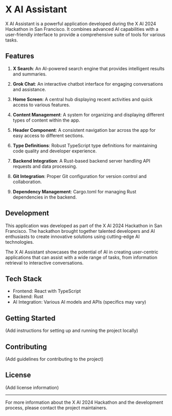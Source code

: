 # X AI Assistant

X AI Assistant is a powerful application developed during the X AI 2024 Hackathon in San Francisco. It combines advanced AI capabilities with a user-friendly interface to provide a comprehensive suite of tools for various tasks.

## Features

1. **X Search**: An AI-powered search engine that provides intelligent results and summaries.

2. **Grok Chat**: An interactive chatbot interface for engaging conversations and assistance.

3. **Home Screen**: A central hub displaying recent activities and quick access to various features.

4. **Content Management**: A system for organizing and displaying different types of content within the app.

5. **Header Component**: A consistent navigation bar across the app for easy access to different sections.

6. **Type Definitions**: Robust TypeScript type definitions for maintaining code quality and developer experience.

7. **Backend Integration**: A Rust-based backend server handling API requests and data processing.

8. **Git Integration**: Proper Git configuration for version control and collaboration.

9. **Dependency Management**: Cargo.toml for managing Rust dependencies in the backend.

## Development

This application was developed as part of the X AI 2024 Hackathon in San Francisco. The hackathon brought together talented developers and AI enthusiasts to create innovative solutions using cutting-edge AI technologies.

The X AI Assistant showcases the potential of AI in creating user-centric applications that can assist with a wide range of tasks, from information retrieval to interactive conversations.

## Tech Stack

- Frontend: React with TypeScript
- Backend: Rust
- AI Integration: Various AI models and APIs (specifics may vary)

## Getting Started

(Add instructions for setting up and running the project locally)

## Contributing

(Add guidelines for contributing to the project)

## License

(Add license information)

---

For more information about the X AI 2024 Hackathon and the development process, please contact the project maintainers.
